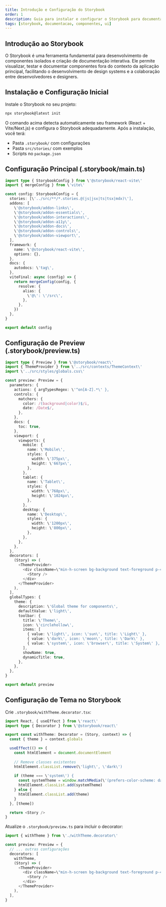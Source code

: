```yaml
---
title: Introdução e Configuração do Storybook
order: 1
description: Guia para instalar e configurar o Storybook para documentação de componentes.
tags: [storybook, documentacao, componentes, ui]
---
```


## Introdução ao Storybook

O Storybook é uma ferramenta fundamental para desenvolvimento de componentes isolados e criação de documentação interativa. Ele permite visualizar, testar e documentar componentes fora do contexto da aplicação principal, facilitando o desenvolvimento de design systems e a colaboração entre desenvolvedores e designers.

## Instalação e Configuração Inicial

Instale o Storybook no seu projeto:

```bash
npx storybook@latest init
```

O comando acima detecta automaticamente seu framework (React + Vite/Next.js) e configura o Storybook adequadamente. Após a instalação, você terá:

- Pasta `.storybook/` com configurações
- Pasta `src/stories/` com exemplos
- Scripts no `package.json`

## Configuração Principal (.storybook/main.ts)

```typescript
import type { StorybookConfig } from \'@storybook/react-vite\'
import { mergeConfig } from \'vite\'

const config: StorybookConfig = {
  stories: [\'../src/**/*.stories.@(js|jsx|ts|tsx|mdx)\'],
  addons: [
    \'@storybook/addon-links\',
    \'@storybook/addon-essentials\',
    \'@storybook/addon-interactions\',
    \'@storybook/addon-a11y\',
    \'@storybook/addon-docs\',
    \'@storybook/addon-controls\',
    \'@storybook/addon-viewport\',
  ],
  framework: {
    name: \'@storybook/react-vite\',
    options: {},
  },
  docs: {
    autodocs: \'tag\',
  },
  viteFinal: async (config) => {
    return mergeConfig(config, {
      resolve: {
        alias: {
          \'@\': \'/src\',
        },
      },
    })
  },
}

export default config
```

## Configuração de Preview (.storybook/preview.ts)

```typescript
import type { Preview } from \'@storybook/react\'
import { ThemeProvider } from \'../src/contexts/ThemeContext\'
import \'../src/styles/globals.css\'

const preview: Preview = {
  parameters: {
    actions: { argTypesRegex: \'^on[A-Z].*\' },
    controls: {
      matchers: {
        color: /(background|color)$/i,
        date: /Date$/,
      },
    },
    docs: {
      toc: true,
    },
    viewport: {
      viewports: {
        mobile: {
          name: \'Mobile\',
          styles: {
            width: \'375px\',
            height: \'667px\',
          },
        },
        tablet: {
          name: \'Tablet\',
          styles: {
            width: \'768px\',
            height: \'1024px\',
          },
        },
        desktop: {
          name: \'Desktop\',
          styles: {
            width: \'1200px\',
            height: \'800px\',
          },
        },
      },
    },
  },
  decorators: [
    (Story) => (
      <ThemeProvider>
        <div className=\"min-h-screen bg-background text-foreground p-4\">
          <Story />
        </div>
      </ThemeProvider>
    ),
  ],
  globalTypes: {
    theme: {
      description: \'Global theme for components\',
      defaultValue: \'light\',
      toolbar: {
        title: \'Theme\',
        icon: \'circlehollow\',
        items: [
          { value: \'light\', icon: \'sun\', title: \'Light\' },
          { value: \'dark\', icon: \'moon\', title: \'Dark\' },
          { value: \'system\', icon: \'browser\', title: \'System\' },
        ],
        showName: true,
        dynamicTitle: true,
      },
    },
  },
}

export default preview
```

## Configuração de Tema no Storybook

Crie `.storybook/withTheme.decorator.tsx`:

```typescript
import React, { useEffect } from \'react\'
import type { Decorator } from \'@storybook/react\'

export const withTheme: Decorator = (Story, context) => {
  const { theme } = context.globals

  useEffect(() => {
    const htmlElement = document.documentElement
    
    // Remove classes existentes
    htmlElement.classList.remove(\'light\', \'dark\')
    
    if (theme === \'system\') {
      const systemTheme = window.matchMedia(\'(prefers-color-scheme: dark)\').matches ? \'dark\' : \'light\'
      htmlElement.classList.add(systemTheme)
    } else {
      htmlElement.classList.add(theme)
    }
  }, [theme])

  return <Story />
}
```

Atualize o `.storybook/preview.ts` para incluir o decorator:

```typescript
import { withTheme } from \'./withTheme.decorator\'

const preview: Preview = {
  // ... outras configurações
  decorators: [
    withTheme,
    (Story) => (
      <ThemeProvider>
        <div className=\"min-h-screen bg-background text-foreground p-4\">
          <Story />
        </div>
      </ThemeProvider>
    ),
  ],
}
```


